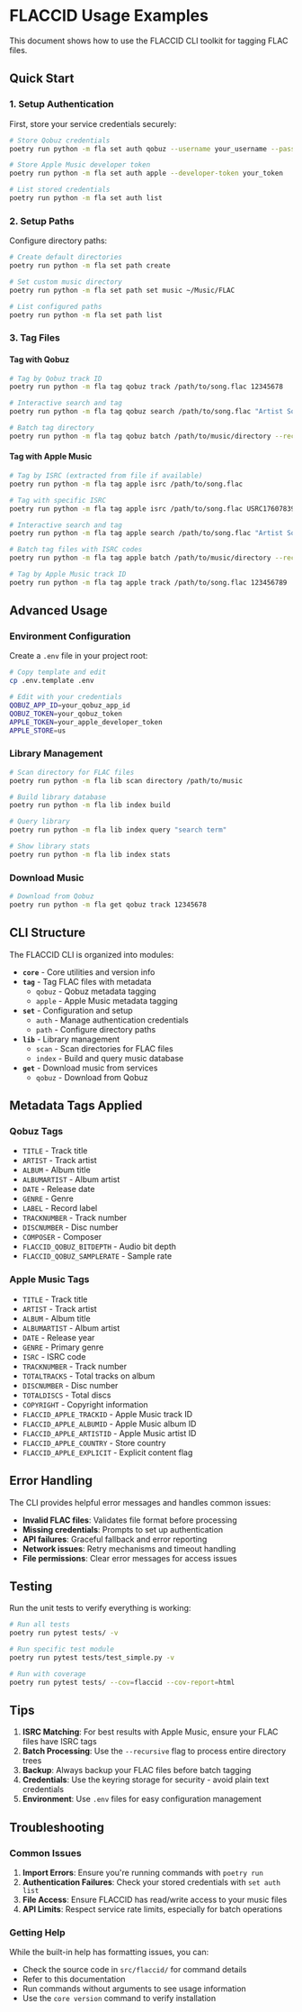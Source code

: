 # FLACCID Usage Examples

This document shows how to use the FLACCID CLI toolkit for tagging FLAC files.

## Quick Start

### 1. Setup Authentication

First, store your service credentials securely:

```bash
# Store Qobuz credentials
poetry run python -m fla set auth qobuz --username your_username --password your_password

# Store Apple Music developer token
poetry run python -m fla set auth apple --developer-token your_token

# List stored credentials
poetry run python -m fla set auth list
```

### 2. Setup Paths

Configure directory paths:

```bash
# Create default directories
poetry run python -m fla set path create

# Set custom music directory
poetry run python -m fla set path set music ~/Music/FLAC

# List configured paths
poetry run python -m fla set path list
```

### 3. Tag Files

#### Tag with Qobuz

```bash
# Tag by Qobuz track ID
poetry run python -m fla tag qobuz track /path/to/song.flac 12345678

# Interactive search and tag
poetry run python -m fla tag qobuz search /path/to/song.flac "Artist Song Title"

# Batch tag directory
poetry run python -m fla tag qobuz batch /path/to/music/directory --recursive
```

#### Tag with Apple Music

```bash
# Tag by ISRC (extracted from file if available)
poetry run python -m fla tag apple isrc /path/to/song.flac

# Tag with specific ISRC
poetry run python -m fla tag apple isrc /path/to/song.flac USRC17607839

# Interactive search and tag
poetry run python -m fla tag apple search /path/to/song.flac "Artist Song Title"

# Batch tag files with ISRC codes
poetry run python -m fla tag apple batch /path/to/music/directory --recursive

# Tag by Apple Music track ID
poetry run python -m fla tag apple track /path/to/song.flac 123456789
```

## Advanced Usage

### Environment Configuration

Create a `.env` file in your project root:

```bash
# Copy template and edit
cp .env.template .env

# Edit with your credentials
QOBUZ_APP_ID=your_qobuz_app_id
QOBUZ_TOKEN=your_qobuz_token
APPLE_TOKEN=your_apple_developer_token
APPLE_STORE=us
```

### Library Management

```bash
# Scan directory for FLAC files
poetry run python -m fla lib scan directory /path/to/music

# Build library database
poetry run python -m fla lib index build

# Query library
poetry run python -m fla lib index query "search term"

# Show library stats
poetry run python -m fla lib index stats
```

### Download Music

```bash
# Download from Qobuz
poetry run python -m fla get qobuz track 12345678
```

## CLI Structure

The FLACCID CLI is organized into modules:

- **`core`** - Core utilities and version info
- **`tag`** - Tag FLAC files with metadata
  - `qobuz` - Qobuz metadata tagging
  - `apple` - Apple Music metadata tagging
- **`set`** - Configuration and setup
  - `auth` - Manage authentication credentials
  - `path` - Configure directory paths
- **`lib`** - Library management
  - `scan` - Scan directories for FLAC files
  - `index` - Build and query music database
- **`get`** - Download music from services
  - `qobuz` - Download from Qobuz

## Metadata Tags Applied

### Qobuz Tags
- `TITLE` - Track title
- `ARTIST` - Track artist
- `ALBUM` - Album title
- `ALBUMARTIST` - Album artist
- `DATE` - Release date
- `GENRE` - Genre
- `LABEL` - Record label
- `TRACKNUMBER` - Track number
- `DISCNUMBER` - Disc number
- `COMPOSER` - Composer
- `FLACCID_QOBUZ_BITDEPTH` - Audio bit depth
- `FLACCID_QOBUZ_SAMPLERATE` - Sample rate

### Apple Music Tags
- `TITLE` - Track title
- `ARTIST` - Track artist
- `ALBUM` - Album title
- `ALBUMARTIST` - Album artist
- `DATE` - Release year
- `GENRE` - Primary genre
- `ISRC` - ISRC code
- `TRACKNUMBER` - Track number
- `TOTALTRACKS` - Total tracks on album
- `DISCNUMBER` - Disc number
- `TOTALDISCS` - Total discs
- `COPYRIGHT` - Copyright information
- `FLACCID_APPLE_TRACKID` - Apple Music track ID
- `FLACCID_APPLE_ALBUMID` - Apple Music album ID
- `FLACCID_APPLE_ARTISTID` - Apple Music artist ID
- `FLACCID_APPLE_COUNTRY` - Store country
- `FLACCID_APPLE_EXPLICIT` - Explicit content flag

## Error Handling

The CLI provides helpful error messages and handles common issues:

- **Invalid FLAC files**: Validates file format before processing
- **Missing credentials**: Prompts to set up authentication
- **API failures**: Graceful fallback and error reporting
- **Network issues**: Retry mechanisms and timeout handling
- **File permissions**: Clear error messages for access issues

## Testing

Run the unit tests to verify everything is working:

```bash
# Run all tests
poetry run pytest tests/ -v

# Run specific test module
poetry run pytest tests/test_simple.py -v

# Run with coverage
poetry run pytest tests/ --cov=flaccid --cov-report=html
```

## Tips

1. **ISRC Matching**: For best results with Apple Music, ensure your FLAC files have ISRC tags
2. **Batch Processing**: Use the `--recursive` flag to process entire directory trees
3. **Backup**: Always backup your FLAC files before batch tagging
4. **Credentials**: Use the keyring storage for security - avoid plain text credentials
5. **Environment**: Use `.env` files for easy configuration management

## Troubleshooting

### Common Issues

1. **Import Errors**: Ensure you're running commands with `poetry run`
2. **Authentication Failures**: Check your stored credentials with `set auth list`
3. **File Access**: Ensure FLACCID has read/write access to your music files
4. **API Limits**: Respect service rate limits, especially for batch operations

### Getting Help

While the built-in help has formatting issues, you can:
- Check the source code in `src/flaccid/` for command details
- Refer to this documentation
- Run commands without arguments to see usage information
- Use the `core version` command to verify installation
